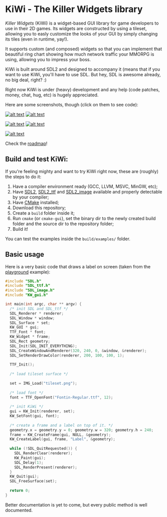 KiWi - The Killer Widgets library
=================================

*Killer Widgets* (KiWi) is a widget-based GUI library for game developers to use in their 2D games. Its widgets are constructed by using a tileset, allowing you to easly customize the looks of your GUI by simply changing its tiles (even in runtime, yay!).

It supports custom (and composed) widgets so that you can implement that beautiful ring chart showing how much network traffic your MMORPG is using, allowing you to impress your boss.

KiWi is built around SDL2 and designed to accompany it (means that if you want to use KiWi, you'll have to use SDL. But hey, SDL is awesome already, no big deal, right? :)

Right now KiWi is under (heavy) development and any help (code patches, money, chat, hug, etc) is hugely appreciated.

Here are some screenshots, though (click on them to see code):

[![alt text](https://raw.githubusercontent.com/leonardo2d/KiWi/master/examples/playground/playground-screenshot.png "Playground screenshot")](https://github.com/leonardo2d/KiWi/blob/master/examples/playground/playground.c)
[![alt text](https://raw.githubusercontent.com/leonardo2d/KiWi/master/examples/frame-family/frame-family-screenshot.png "A Family of Frames")](https://github.com/leonardo2d/KiWi/blob/master/examples/frame-family/frame-family.c)

[![alt text](https://raw.githubusercontent.com/leonardo2d/KiWi/master/examples/scrollbox/scrollbox-screenshot.png "Two Editboxes and a button")](https://github.com/leonardo2d/KiWi/blob/master/examples/scrollbox/scrollbox.c)
[![alt text](https://raw.githubusercontent.com/leonardo2d/KiWi/master/examples/styleswitcher/styleswitcher-screenshot.gif "Two Editboxes and a button")](https://github.com/leonardo2d/KiWi/blob/master/examples/styleswitcher/styleswitcher.c)

[![alt text](https://raw.githubusercontent.com/leonardo2d/KiWi/master/examples/scrollbox/scrollbox-screenshot.gif "A scrollbox full of dragable buttons")](https://github.com/leonardo2d/KiWi/blob/master/examples/scrollbox/scrollbox.c)

Check the [roadmap]!

## Build and test KiWi:

If you're feeling mighty and want to try KiWi right now, these are (roughly) the steps to do it:

1. Have a compiler environment ready (GCC, LLVM, MSVC, MinGW, etc);
2. Have [SDL2], [SDL2_ttf] and [SDL2_image] available and properly detectable by your compiler;
3. Have [CMake](http://cmake.org) installed;
4. Download this repository;
5. Create a `build` folder inside it;
6. Run `cmake` (or `cmake-gui`), set the binary dir to the newly created build folder and the source dir to the repository folder;
7. Build it!

You can test the examples inside the `build/examples/` folder.

## Basic usage

Here is a very basic code that draws a label on screen (taken from the 
[playground] example):

```cpp
#include "SDL.h"
#include "SDL_ttf.h"
#include "SDL_image.h"
#include "KW_gui.h"

int main(int argc, char ** argv) {
  /* init SDL and SDL_ttf */
  SDL_Renderer * renderer;
  SDL_Window * window;
  SDL_Surface * set;
  KW_GUI * gui;
  TTF_Font * font;
  KW_Widget * frame;
  SDL_Rect geometry;
  SDL_Init(SDL_INIT_EVERYTHING);
  SDL_CreateWindowAndRenderer(320, 240, 0, &window, &renderer);
  SDL_SetRenderDrawColor(renderer, 200, 100, 100, 1);
  
  TTF_Init();
  
  /* load tileset surface */
  
  set = IMG_Load("tileset.png");
  
  /* load font */
  font = TTF_OpenFont("Fontin-Regular.ttf", 12);
  
  /* init KiWi */
  gui = KW_Init(renderer, set);
  KW_SetFont(gui, font);
  
  /* create a frame and a label on top of it. */
  geometry.x = geometry.y = 0; geometry.w = 320; geometry.h = 240;
  frame = KW_CreateFrame(gui, NULL, &geometry);
  KW_CreateLabel(gui, frame, "Label", &geometry);
  
  while (!SDL_QuitRequested()) {
    SDL_RenderClear(renderer);
    KW_Paint(gui);
    SDL_Delay(1);
    SDL_RenderPresent(renderer);
  }
  KW_Quit(gui);
  SDL_FreeSurface(set);
  
  return 0;
}
```

Better documentation is yet to come, but every public method is well documented.

[playground]:https://github.com/leonardo2d/KiWi/blob/master/examples/playground/playground.c
[KW_CreateWidget]: https://github.com/leonardo2d/KiWi/blob/master/src/KW_widget.h#L106
[SDL2]: http://libsdl.org
[SDL2_ttf]: https://www.libsdl.org/projects/SDL_ttf/
[SDL2_image]: https://www.libsdl.org/projects/SDL_image/
[roadmap]: https://github.com/leonardo2d/KiWi/blob/master/ROADMAP.md
